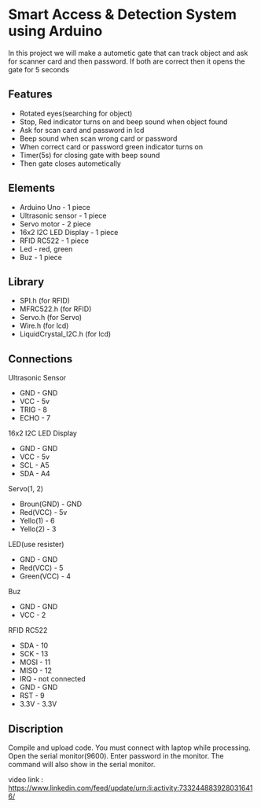 
# Smart Access & Detection System using Arduino

In this project we will make a autometic gate that can track object and ask for scanner card and then password. If both are correct then it opens the gate for 5 seconds


## Features

- Rotated eyes(searching for object)
- Stop, Red indicator turns on and beep sound when object found
- Ask for scan card and password in lcd
- Beep sound when scan wrong card or password
- When correct card or password green indicator turns on
- Timer(5s) for closing gate with beep sound 
- Then gate closes autometically

## Elements
- Arduino Uno - 1 piece
- Ultrasonic sensor - 1 piece
- Servo motor - 2 piece
- 16x2 I2C LED Display - 1 piece
- RFID RC522 - 1 piece
- Led - red, green
- Buz - 1 piece


## Library
- SPI.h (for RFID)
- MFRC522.h (for RFID)
- Servo.h (for Servo)
- Wire.h (for lcd)
- LiquidCrystal_I2C.h (for lcd)


    
## Connections

Ultrasonic Sensor
- GND - GND
- VCC - 5v
- TRIG - 8
- ECHO - 7

16x2 I2C LED Display
- GND - GND
- VCC - 5v
- SCL - A5
- SDA - A4

Servo(1, 2)
- Broun(GND) - GND
- Red(VCC) - 5v
- Yello(1) - 6
- Yello(2) - 3

LED(use resister)
- GND - GND
- Red(VCC) - 5
- Green(VCC) - 4

Buz
- GND - GND
- VCC - 2

RFID RC522
- SDA - 10
- SCK - 13
- MOSI - 11
- MISO - 12
- IRQ - not connected
- GND - GND
- RST - 9
- 3.3V - 3.3V
## Discription

Compile and upload code. You must connect with laptop while processing. Open the serial monitor(9600). Enter password in the monitor. The command will also show in the serial monitor.

video link : https://www.linkedin.com/feed/update/urn:li:activity:7332448839280316416/
